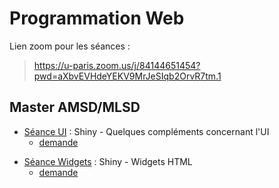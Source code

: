 # Programmation Web

Lien zoom pour les séances : 

> <https://u-paris.zoom.us/j/84144651454?pwd=aXbvEVHdeYEKV9MrJeSIqb2OrvR7tm.1>

## Master AMSD/MLSD

- [Séance UI](seance-ui) : Shiny - Quelques compléments concernant l'UI
    - [demande](seance-ui-demande)
<!--    - [correction](seance-ui-correction) ([fichier R directement](seance-ui-correction.R)) -->

- [Séance Widgets](seance-widgets) : Shiny - Widgets HTML
    - [demande](seance-widgets-demande)
<!--    - [correction](seance-widgets-correction) ([fichier R directement](seance-widgets-correction.R)) -->


